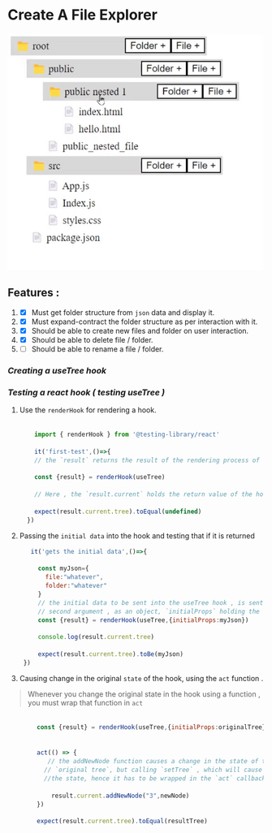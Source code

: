 # Create A File Explorer

![Folder](./pics/folder-structure.jpg "folder structure to be created")


## Features :

1. - [X]   Must get folder structure from `json` data and display it. 
1. - [X]  Must expand-contract the folder structure as per interaction with it. 
1. - [X]  Should be able to create new files and folder on user interaction. 
1. - [X]  Should be able to delete file / folder.
1. - [ ]  Should be able to rename a file / folder.

### *Creating a useTree hook*

### *Testing a react hook ( testing useTree )*

1. Use the `renderHook`  for rendering a hook.
   
    
      ```javascript

          import { renderHook } from '@testing-library/react'

          it('first-test',()=>{
          // the `result` returns the result of the rendering process of the hook

          const {result} = renderHook(useTree)

          // Here , the `result.current` holds the return value of the hook 

          expect(result.current.tree).toEqual(undefined)
        })

      ```
1. Passing the `initial data` into the hook and testing that if it is returned
    
     ``` javascript 
        it('gets the initial data',()=>{
        
          const myJson={
            file:"whatever",
            folder:"whatever"
          }
          // the initial data to be sent into the useTree hook , is sent as the 
          // second argument , as an object, `initialProps` holding the initial data
          const {result} = renderHook(useTree,{initialProps:myJson})
          
          console.log(result.current.tree)
          
          expect(result.current.tree).toBe(myJson)
      })
    ```

1. Causing change in the original `state` of the hook, using the `act` function .
   
> Whenever you change the original state in the hook using a function , you must wrap that function in `act`

  ```javascript
          
          const {result} = renderHook(useTree,{initialProps:originalTree})
          
          
          act(() => {
             // the addNewNode function causes a change in the state of the
            // `original tree`, but calling `setTree` , which will cause a change in 
            //the state, hence it has to be wrapped in the `act` callback function block
  
              result.current.addNewNode("3",newNode)
          })
   
          expect(result.current.tree).toEqual(resultTree)
  ```
 